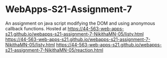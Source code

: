 # WebApps-S21-Assignment-7
An assignment on java script modifying the DOM and using anonymous callback functions.
Hosted at https://44-563-web-apps-s21.github.io/webapps-s21-assignment-7-NikithaMN-05/listy.html
https://44-563-web-apps-s21.github.io/webapps-s21-assignment-7-NikithaMN-05/listy.html
https://44-563-web-apps-s21.github.io/webapps-s21-assignment-7-NikithaMN-05/reaction.html
